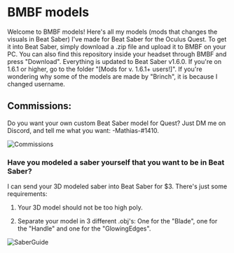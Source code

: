 # BMBF models
Welcome to BMBF models! Here's all my models (mods that changes the visuals in Beat Saber) I've made for Beat Saber for the Oculus Quest. To get it into Beat Saber, simply download a .zip file and upload it to BMBF on your PC. You can also find this repository inside your headset through BMBF and press "Download". Everything is updated to Beat Saber v1.6.0. If you're on 1.6.1 or higher, go to the folder "[Mods for v. 1.6.1+ users!]". If you're wondering why some of the models are made by "Brinch", it is because I changed username.

## Commissions:
Do you want your own custom Beat Saber model for Quest? Just DM me on Discord, and tell me what you want: -Mathias-#1410.

![Commissions](https://user-images.githubusercontent.com/59196987/73605457-caee8500-459e-11ea-99ae-73a10128af92.png)


### Have you modeled a saber yourself that you want to be in Beat Saber?
I can send your 3D modeled saber into Beat Saber for $3. There's just some requirements:

1. Your 3D model should not be too high poly.

2. Separate your model in 3 different .obj's: One for the "Blade", one for the "Handle" and one for the "GlowingEdges".

![SaberGuide](https://user-images.githubusercontent.com/59196987/73519582-c476d680-4401-11ea-9cc8-a2c9bae6f2c5.png)
